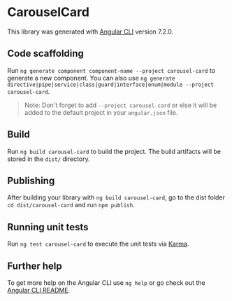 # CarouselCard

This library was generated with [Angular CLI](https://github.com/angular/angular-cli) version 7.2.0.

## Code scaffolding

Run `ng generate component component-name --project carousel-card` to generate a new component. You can also use `ng generate directive|pipe|service|class|guard|interface|enum|module --project carousel-card`.
> Note: Don't forget to add `--project carousel-card` or else it will be added to the default project in your `angular.json` file. 

## Build

Run `ng build carousel-card` to build the project. The build artifacts will be stored in the `dist/` directory.

## Publishing

After building your library with `ng build carousel-card`, go to the dist folder `cd dist/carousel-card` and run `npm publish`.

## Running unit tests

Run `ng test carousel-card` to execute the unit tests via [Karma](https://karma-runner.github.io).

## Further help

To get more help on the Angular CLI use `ng help` or go check out the [Angular CLI README](https://github.com/angular/angular-cli/blob/master/README.md).
